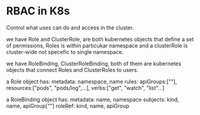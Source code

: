 # RBAC in K8s
Control what uses can do and access in the cluster.

we have Role and ClusterRole, are both kubernetes objects that define a set of permissions, Roles is within particukar namespace and a clusterRole is cluster-wide not specefic to single namespace.

we have RoleBinding, ClusterRoleBinding, both of them are kubernetes objects that connect Roles and ClusterRoles to users.

a Role object has:
metadata:
    namespace, name
rules:
    apiGroups:[""], resources:["pods", "pods/log",...], verbs:["get", "watch", "list"...]

a RoleBinding object has:
metadata:
    name, namespace
subjects:
    kind, name, apiGroup[""]
roleRef:
    kind, name, apiGroup